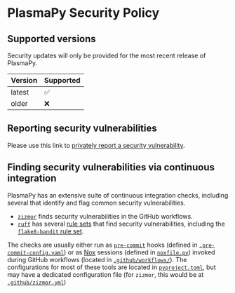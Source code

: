 # PlasmaPy Security Policy

## Supported versions

Security updates will only be provided for the most recent release of PlasmaPy.

| Version | Supported |
| ------- |-----------|
| latest  | ✅         |
| older   | ❌         |

## Reporting security vulnerabilities

Please use this link to [privately report a security vulnerability].

## Finding security vulnerabilities via continuous integration

PlasmaPy has an extensive suite of continuous integration checks,
including several that identify and flag common security vulnerabilities.

- [`zizmor`] finds security vulnerabilities in the GitHub workflows.
- [`ruff`] has several [rule sets] that find security vulnerabilities,
  including the [`flake8-bandit` rule set].

The checks are usually either run as [`pre-commit`] hooks
(defined in [`.pre-commit-config.yaml`])
or as [Nox] sessions (defined in [`noxfile.py`])
invoked during GitHub workflows (located in [`.github/workflows/`]).
The configurations for most of these tools are located in [`pyproject.toml`],
but may have a dedicated configuration file
(for `zizmor`, this would be at [`.github/zizmor.yml`])

[`.github/workflows/`]: https://github.com/PlasmaPy/PlasmaPy/tree/main/.github/workflows
[`.github/zizmor.yml`]: https://github.com/PlasmaPy/PlasmaPy/blob/main/.github/zizmor.yml
[`.pre-commit-config.yaml`]: https://github.com/PlasmaPy/PlasmaPy/blob/main/.pre-commit-config.yaml
[`flake8-bandit` rule set]: https://docs.astral.sh/ruff/rules/#flake8-bandit-s
[`noxfile.py`]: https://github.com/PlasmaPy/PlasmaPy/blob/main/noxfile.py
[`pre-commit`]: https://pre-commit.com/
[`pyproject.toml`]: https://github.com/PlasmaPy/PlasmaPy/blob/main/pyproject.toml
[`ruff`]: https://docs.astral.sh/ruff
[`zizmor`]: https://github.com/woodruffw/zizmor
[nox]: https://nox.thea.codes
[privately report a security vulnerability]: https://github.com/plasmapy/plasmapy/security/advisories/new
[rule sets]: https://docs.astral.sh/ruff/rules
